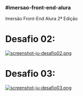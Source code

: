 ### #imersao-front-end-alura
Imersão Front-End Alura 2ª Edição

# Desafio 02:
[![screenshot-ju-desafio02.png](https://i.postimg.cc/brYZjGHH/screenshot-ju-desafio02.png)](https://postimg.cc/r0bV1wHK)

# Desafio 03:
[![screenshot-ju-desafio03.png](https://i.postimg.cc/hGJMM7KX/screenshot-ju-desafio03.png)](https://postimg.cc/3yTgxN4h)